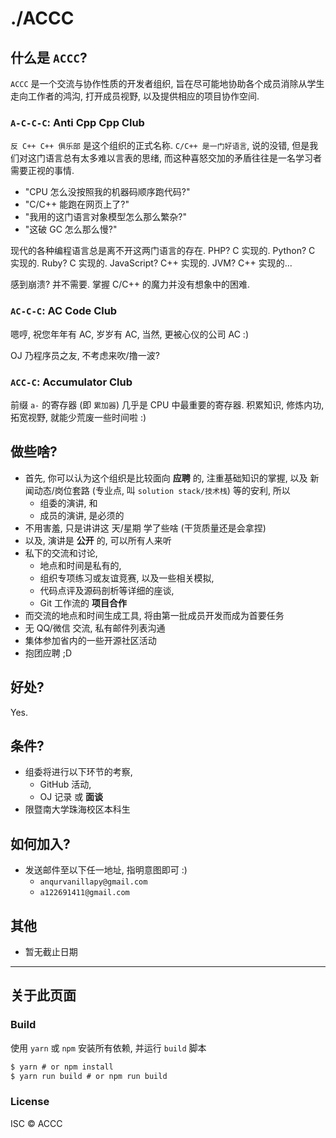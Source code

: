 # ./ACCC

## 什么是 `ACCC`?

`ACCC` 是一个交流与协作性质的开发者组织,
旨在尽可能地协助各个成员消除从学生走向工作者的鸿沟, 打开成员视野,
以及提供相应的项目协作空间.

### `A-C-C-C`: Anti Cpp Cpp Club

`反 C++ C++ 俱乐部` 是这个组织的正式名称. `C/C++ 是一门好语言`, 说的没错,
但是我们对这门语言总有太多难以言表的思绪,
而这种喜怒交加的矛盾往往是一名学习者需要正视的事情.

- "CPU 怎么没按照我的机器码顺序跑代码?"
- "C/C++ 能跑在网页上了?"
- "我用的这门语言对象模型怎么那么繁杂?"
- "这破 GC 怎么那么慢?"

现代的各种编程语言总是离不开这两门语言的存在. PHP? C 实现的. Python? C 实现的.
Ruby? C 实现的. JavaScript? C++ 实现的. JVM? C++ 实现的...

感到崩溃? 并不需要. 掌握 C/C++ 的魔力并没有想象中的困难.

### `AC-C-C`: AC Code Club

嗯哼, 祝您年年有 AC, 岁岁有 AC, 当然, 更被心仪的公司 AC :)

OJ 乃程序员之友, 不考虑来吹/撸一波?

### `ACC-C`: Accumulator Club

前缀 `a-` 的寄存器 (即 `累加器`) 几乎是 CPU 中最重要的寄存器. 积累知识,
修炼内功, 拓宽视野, 就能少荒废一些时间啦 :)

## 做些啥?

- 首先, 你可以认为这个组织是比较面向 **应聘** 的, 注重基础知识的掌握,
以及 新闻动态/岗位套路 (专业点, 叫 `solution stack/技术栈`) 等的安利, 所以
    + 组委的演讲, 和
    + 成员的演讲, 是必须的
- 不用害羞, 只是讲讲这 天/星期 学了些啥 (干货质量还是会拿捏)
- 以及, 演讲是 **公开** 的, 可以所有人来听
- 私下的交流和讨论,
    + 地点和时间是私有的,
    + 组织专项练习或友谊竞赛, 以及一些相关模拟,
    + 代码点评及源码剖析等详细的座谈,
    + Git 工作流的 **项目合作**
- 而交流的地点和时间生成工具, 将由第一批成员开发而成为首要任务
- 无 QQ/微信 交流, 私有邮件列表沟通
- 集体参加省内的一些开源社区活动
- 抱团应聘 ;D

## 好处?

Yes.

## 条件?

- 组委将进行以下环节的考察,
    + GitHub 活动,
    + OJ 记录 或 **面谈**
- 限暨南大学珠海校区本科生

## 如何加入?

- 发送邮件至以下任一地址, 指明意图即可 :)
    + `anqurvanillapy@gmail.com`
    + `a122691411@gmail.com`

## 其他

- 暂无截止日期

---

## 关于此页面

### Build

使用 `yarn` 或 `npm` 安装所有依赖, 并运行 `build` 脚本

```js
$ yarn # or npm install
$ yarn run build # or npm run build
```

### License

ISC &copy; ACCC
